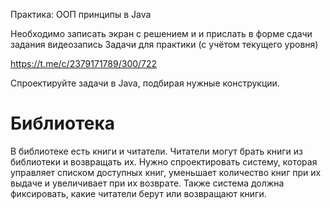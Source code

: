 Практика: ООП принципы в Java

Необходимо записать экран с решением и и прислать в форме сдачи задания видеозапись
Задачи для практики (с учётом текущего уровня)

https://t.me/c/2379171789/300/722

Спроектируйте задачи в Java, подбирая нужные конструкции.

# Библиотека
   В библиотеке есть книги и читатели. Читатели могут брать книги из библиотеки и возвращать их. Нужно спроектировать систему, которая управляет списком доступных книг, уменьшает количество книг при их выдаче и увеличивает при их возврате. Также система должна фиксировать, какие читатели берут или возвращают книги.
